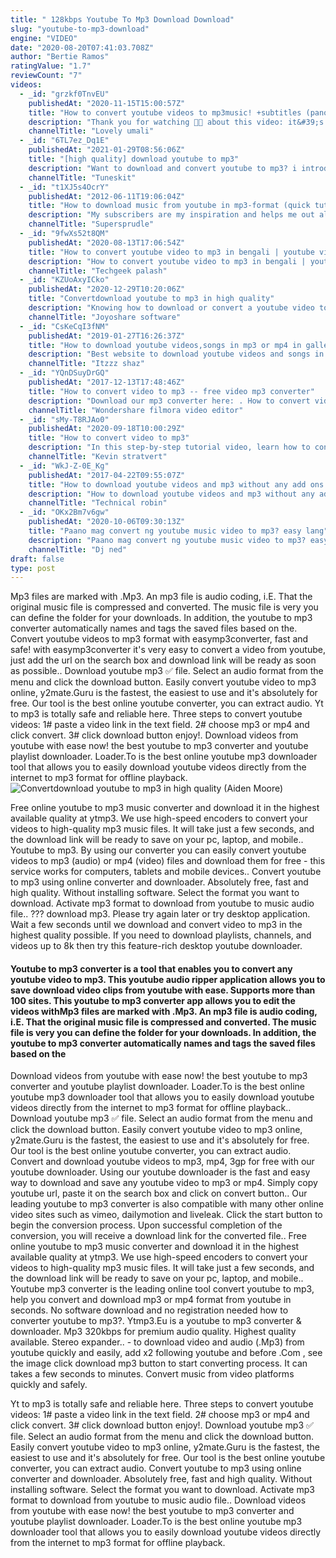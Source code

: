 ```yaml
---
title: " 128kbps Youtube To Mp3 Download Download"
slug: "youtube-to-mp3-download"
engine: "VIDEO"
date: "2020-08-20T07:41:03.708Z"
author: "Bertie Ramos"
ratingValue: "1.7"
reviewCount: "7"
videos:
  - _id: "grzkf0TnvEU"
    publishedAt: "2020-11-15T15:00:57Z"
    title: "How to convert youtube videos to mp3music! +subtitles (pano magkaroon ng music) |lovely umali"
    description: "Thank you for watching 🧡🥰 about this video: it&#39;s all about on how to convert youtube videos to mp3music you can also use"
    channelTitle: "Lovely umali"
  - _id: "6TL7ez_Dq1E"
    publishedAt: "2021-01-29T08:56:06Z"
    title: "[high quality] download youtube to mp3"
    description: "Want to download and convert youtube to mp3? i introduce how to download any youtube video and save it as mp3 in high quality with tuneskit audio"
    channelTitle: "Tuneskit"
  - _id: "t1XJ5s4OcrY"
    publishedAt: "2012-06-11T19:06:04Z"
    title: "How to download music from youtube in mp3-format (quick tutorial)"
    description: "My subscribers are my inspiration and helps me out alot!! just a quick tutorial for how to download music and playlists from youtube in mp3"
    channelTitle: "Supersprudle"
  - _id: "9fwXs52t8QM"
    publishedAt: "2020-08-13T17:06:54Z"
    title: "How to convert youtube video to mp3 in bengali | youtube videos to mp3 on mobile | ইউটিউব থেকে অডিও"
    description: "How to convert youtube video to mp3 in bengali | youtube videos to mp3 on mobile | ইউটিউব থেকে অডিও #youtube #video #mp3 #youtubetomp3 #techgeekpalash"
    channelTitle: "Techgeek palash"
  - _id: "KZUoAxyICko"
    publishedAt: "2020-12-29T10:20:06Z"
    title: "Convertdownload youtube to mp3 in high quality"
    description: "Knowing how to download or convert a youtube video to mp3 enables you to only save the audio part of your favorite video in a universally-used format so that"
    channelTitle: "Joyoshare software"
  - _id: "CsKeCqI3fNM"
    publishedAt: "2019-01-27T16:26:37Z"
    title: "How to download youtube videos,songs in mp3 or mp4 in gallery"
    description: "Best website to download youtube videos and songs in mp3 or mp4 both in direct gallery edit: new update on website so you will not be waiting for convert the"
    channelTitle: "Itzzz shaz"
  - _id: "YQnDSuyDrGQ"
    publishedAt: "2017-12-13T17:48:46Z"
    title: "How to convert video to mp3 -- free video mp3 converter"
    description: "Download our mp3 converter here: . How to convert video to mp3 fast, easy, &amp; 100% free! so if you need to extract the ambiance, music,"
    channelTitle: "Wondershare filmora video editor"
  - _id: "sMy-T8RJAo0"
    publishedAt: "2020-09-18T10:00:29Z"
    title: "How to convert video to mp3"
    description: "In this step-by-step tutorial video, learn how to convert a video file (e.G. Mp4 or mkv) into an mp3 audio file format. 0:00 introduction 0:34 example video with"
    channelTitle: "Kevin stratvert"
  - _id: "WkJ-Z-0E_Kg"
    publishedAt: "2017-04-22T09:55:07Z"
    title: "How to download youtube videos and mp3 without any add ons and software on pc android |"
    description: "How to download youtube videos and mp3 without any add ons and software on pc android video to mp3 converter _visit the site"
    channelTitle: "Technical robin"
  - _id: "OKx2Bm7v6gw"
    publishedAt: "2020-10-06T09:30:13Z"
    title: "Paano mag convert ng youtube music video to mp3? easy lang"
    description: "Paano mag convert ng youtube music video to mp3? easy lang sa video na &#39;to ituturo ko sa inyo paano mag convert ng youtube music video to mp3. Like"
    channelTitle: "Dj ned"
draft: false
type: post
---
```


Mp3 files are marked with .Mp3. An mp3 file is audio coding, i.E. That the original music file is compressed and converted. The music file is very you can define the folder for your downloads. In addition, the youtube to mp3 converter automatically names and tags the saved files based on the. Convert youtube videos to mp3 format with easymp3converter, fast and safe! with easymp3converter it&#39;s very easy to convert a video from youtube, just add the url on the search box and download link will be ready as soon as possible.. Download youtube mp3 ✅ file. Select an audio format from the menu and click the download button. Easily convert youtube video to mp3 online, y2mate.Guru is the fastest, the easiest to use and it&#39;s absolutely for free. Our tool is the best online youtube converter, you can extract audio. Yt to mp3 is totally safe and reliable here. Three steps to convert youtube videos: 1# paste a video link in the text field. 2# choose mp3 or mp4 and click convert. 3# click download button enjoy!. Download videos from youtube with ease now! the best youtube to mp3 converter and youtube playlist downloader. Loader.To is the best online youtube mp3 downloader tool that allows you to easily download youtube videos directly from the internet to mp3 format for offline playback.
![Convertdownload youtube to mp3 in high quality (Aiden Moore)](https://i.ytimg.com/vi/KZUoAxyICko/hqdefault.jpg "Convertdownload youtube to mp3 in high quality (Louis Saunders)")

Free online youtube to mp3 music converter and download it in the highest available quality at ytmp3. We use high-speed encoders to convert your videos to high-quality mp3 music files. It will take just a few seconds, and the download link will be ready to save on your pc, laptop, and mobile.. Youtube to mp3. By using our converter you can easily convert youtube videos to mp3 (audio) or mp4 (video) files and download them for free - this service works for computers, tablets and mobile devices.. Convert youtube to mp3 using online converter and downloader. Absolutely free, fast and high quality. Without installing software. Select the format you want to download. Activate mp3 format to download from youtube to music audio file.. ??? download mp3. Please try again later or try desktop application. Wait a few seconds until we download and convert video to mp3 in the highest quality possible. If you need to download playlists, channels, and videos up to 8k then try this feature-rich desktop youtube downloader.
<!--inArticleAds-->

<!--galleryOne-->

#### Youtube to mp3 converter is a tool that enables you to convert any youtube video to mp3. This youtube audio ripper application allows you to save download video clips from youtube with ease. Supports more than 100 sites. This youtube to mp3 converter app allows you to edit the videos withMp3 files are marked with .Mp3. An mp3 file is audio coding, i.E. That the original music file is compressed and converted. The music file is very you can define the folder for your downloads. In addition, the youtube to mp3 converter automatically names and tags the saved files based on the
<!--inArticleAds-->

<!--galleryTwo-->

Download videos from youtube with ease now! the best youtube to mp3 converter and youtube playlist downloader. Loader.To is the best online youtube mp3 downloader tool that allows you to easily download youtube videos directly from the internet to mp3 format for offline playback.. Download youtube mp3 ✅ file. Select an audio format from the menu and click the download button. Easily convert youtube video to mp3 online, y2mate.Guru is the fastest, the easiest to use and it&#39;s absolutely for free. Our tool is the best online youtube converter, you can extract audio. Convert and download youtube videos to mp3, mp4, 3gp for free with our youtube downloader. Using our youtube downloader is the fast and easy way to download and save any youtube video to mp3 or mp4. Simply copy youtube url, paste it on the search box and click on convert button.. Our leading youtube to mp3 converter is also compatible with many other online video sites such as vimeo, dailymotion and liveleak. Click the start button to begin the conversion process. Upon successful completion of the conversion, you will receive a download link for the converted file.. Free online youtube to mp3 music converter and download it in the highest available quality at ytmp3. We use high-speed encoders to convert your videos to high-quality mp3 music files. It will take just a few seconds, and the download link will be ready to save on your pc, laptop, and mobile.. Youtube mp3 converter is the leading online tool convert youtube to mp3, help you convert and download mp3 or mp4 format from youtube in seconds. No software download and no registration needed how to converter youtube to mp3?. Ytmp3.Eu is a youtube to mp3 converter &amp; downloader. Mp3 320kbps for premium audio quality. Highest quality available. Stereo expander.. - to download video and audio (.Mp3) from youtube quickly and easily, add x2 following youtube and before .Com , see the image click download mp3 button to start converting process. It can takes a few seconds to minutes. Convert music from video platforms quickly and safely.
<!--galleryThree-->

Yt to mp3 is totally safe and reliable here. Three steps to convert youtube videos: 1# paste a video link in the text field. 2# choose mp3 or mp4 and click convert. 3# click download button enjoy!. Download youtube mp3 ✅ file. Select an audio format from the menu and click the download button. Easily convert youtube video to mp3 online, y2mate.Guru is the fastest, the easiest to use and it&#39;s absolutely for free. Our tool is the best online youtube converter, you can extract audio. Convert youtube to mp3 using online converter and downloader. Absolutely free, fast and high quality. Without installing software. Select the format you want to download. Activate mp3 format to download from youtube to music audio file.. Download videos from youtube with ease now! the best youtube to mp3 converter and youtube playlist downloader. Loader.To is the best online youtube mp3 downloader tool that allows you to easily download youtube videos directly from the internet to mp3 format for offline playback.